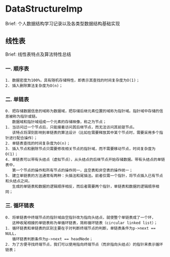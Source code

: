 # DataStructureImp
Brief: 个人数据结构学习记录以及各类型数据结构基础实现

## 线性表
Brief: 线性表特点及算法特性总结

### 一. 顺序表
	1. 数据密度为100%，具有随机存储特性，即表示其查找的时间复杂度为O(1)；
	2. 插入删除算法复杂度为O(n)；

### 二. 单链表
	0. 把存储数据信息的域称为数据域，把存储后继元素位置的域称为指针域。指针域中存储的信息被称为指针或链。
	   数据域和指针域组成一个元素的存储映像，称之为节点；
	1. 当访问过一个节点后，只能接着访问其后继节点，而无法访问其前驱节点。
	   该特点将深刻影响到单链表的算法设计（比如在需要释放其中某个节点时，需要采用多个指针进行配合操作）；
	2. 单链表查找的时间复杂度为O(n)；
	3. 插入节点和删除节点只需要修改相关节点的指针域，而不需要移动节点，时间复杂度为O(1)；
	4. 单链表可以带有头结点（虚拟节点），从头结点的后继节点开始存储数据。带有头结点的单链表中，
	   第一个节点的操作和所有节点的操作同一，且空表和非空表的操作统一；
	5. 建立单链表的方法通常有两种：头插法和尾插法。前者仅需一个指针，将节点插入已有节点和头结点之间，
	   生成的单链表和数据的逻辑顺序相反，而后者需要两个指针，单链表和数据的逻辑顺序相同；

### 三. 循环链表
	0. 将单链表中终端节点的指针域由空指针改为指向头结点，就使整个单链表成了一个环，
	   这种收尾相接的单链表称为单循环链表，简称循环链表（circular linked list）；
	1. 循环链表和单链表的区别主要在于対判断终端节点的判断，单链表条件为p->next == NULL，
	   循环链表判断条件为p->next == headNode；
	2. 为了方便寻找终端节点，我们可以使用指向终端节点（而非指向头结点）的指针来表示循环链表；
